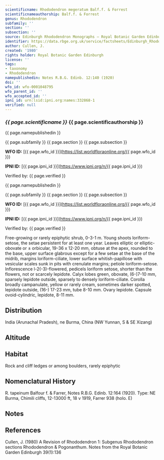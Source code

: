 ```yaml
---
scientificname: Rhododendron megeratum Balf.f. & Forrest
scientificnameauthorship: Balf.f. & Forrest
genus: Rhododendron
subfamily: ''
section: ''
subsection: ''
source: Edinburgh Rhododendron Monographs – Royal Botanic Garden Edinburgh
identifier: https://data.rbge.org.uk/service/factsheets/Edinburgh_Rhododendron_Monographs.xhtml
author: Cullen, J.
created: '1980'
rights holder: Royal Botanic Garden Edinburgh
license: ''
tags:
- taxonomy
- Rhododendron
namepublishedin: Notes R.B.G. Edinb. 12:140 (1920)
doi: ''
wfo_id: wfo-0001048795
wfo_parent_id: ''
wfo_accepted_id: ''
ipni_id: urn:lsid:ipni.org:names:332868-1
verified: null
---
```

### _{{ page.scientificname }}_ {{ page.scientificauthorship }}
 {{ page.namepublishedin }}

{{ page.subfamily }} {{ page.section }} {{ page.subsection }}

**WFO ID:** [{{ page.wfo_id }}](https://list.worldfloraonline.org/{{ page.wfo_id }})

**IPNI ID:** [{{ page.ipni_id }}](https://www.ipni.org/n/{{ page.ipni_id }})

Verified by: {{ page.verified }}

 {{ page.namepublishedin }}

{{ page.subfamily }} {{ page.section }} {{ page.subsection }}

**WFO ID:** [{{ page.wfo_id }}](https://list.worldfloraonline.org/{{ page.wfo_id }})

**IPNI ID:** [{{ page.ipni_id }}](https://www.ipni.org/n/{{ page.ipni_id }})

Verified by: {{ page.verified }}



Free-growing or rarely epiphytic shrub, 0-3-1 m. Young shoots loriform-setose, the setae persistent for at least one year. Leaves elliptic or elliptic-obovate or ± orbicular, 19-36 x 12-20 mm, obtuse at the apex, rounded to the base, upper surface glabrous except for a few setae at the base of the midrib, margins loriform-ciliate, lower surface whitish-papillose with vesicular scales sunk in pits with crenulate margins; petiole loriform-setose. Inflorescence l-2(-3)-flowered, pedicels loriform setose, shorter than the flowers, not or scarcely lepidote. Calyx lobes green, obovate, (6-)7-10 mm, sparsely lepidote outside, sparsely to densely loriform-ciliate. Corolla broadly campanulate, yellow or rarely cream, sometimes darker spotted, lepidote outside, (16-) 17-23 mm, tube 8-10 mm. Ovary lepidote. Capsule ovoid-cylindric, lepidote, 8-11 mm.

## Distribution
India (Arunachal Pradesh), ne Burma, China (NW Yunnan, S & SE Xizang)

## Altitude


## Habitat
Rock and cliff ledges or among boulders, rarely epiphytic

## Nomenclatural History
R. tapeinum Balfour f. & Farrer, Notes R.B.G. Edinb. 12:164 (1920). Type: NE Burma, Chimili cliffs, 12-13000 ft, 18 v 1919, Farrer 938 (holo. E)
                       
## Notes


## References

Cullen, J. (1980) A Revision of Rhododendron 1: Subgenus Rhododendron sections Rhododendron & Pogonanthum. Notes from the Royal Botanic Garden Edinburgh 39(1):136
